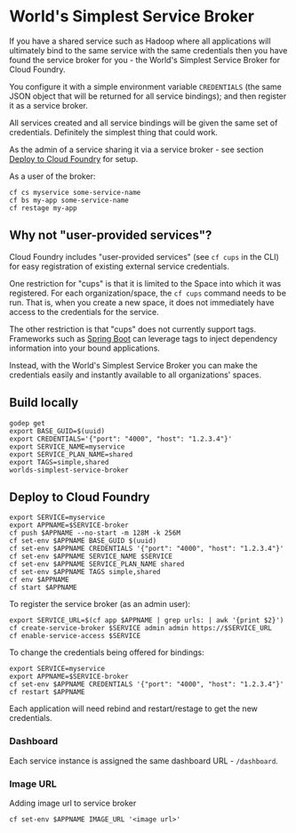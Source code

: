 World's Simplest Service Broker
===============================

If you have a shared service such as Hadoop where all applications will ultimately bind to the same service with the same credentials then you have found the service broker for you - the World's Simplest Service Broker for Cloud Foundry.

You configure it with a simple environment variable `CREDENTIALS` (the same JSON object that will be returned for all service bindings); and then register it as a service broker.

All services created and all service bindings will be given the same set of credentials. Definitely the simplest thing that could work.

As the admin of a service sharing it via a service broker - see section [Deploy to Cloud Foundry](#deploy-to-cloud-foundry) for setup.

As a user of the broker:

```
cf cs myservice some-service-name
cf bs my-app some-service-name
cf restage my-app
```

Why not "user-provided services"?
---------------------------------

Cloud Foundry includes "user-provided services" (see `cf cups` in the CLI) for easy registration of existing external service credentials.

One restriction for "cups" is that it is limited to the Space into which it was registered. For each organization/space, the `cf cups` command needs to be run. That is, when you create a new space, it does not immediately have access to the credentials for the service.  

The other restriction is that "cups" does not currently support tags.  Frameworks such as [Spring Boot](https://github.com/spring-projects/spring-boot) can leverage tags to inject dependency information into your bound applications.

Instead, with the World's Simplest Service Broker you can make the credentials easily and instantly available to all organizations' spaces.

Build locally
-------------

```
godep get
export BASE_GUID=$(uuid)
export CREDENTIALS='{"port": "4000", "host": "1.2.3.4"}'
export SERVICE_NAME=myservice
export SERVICE_PLAN_NAME=shared
export TAGS=simple,shared
worlds-simplest-service-broker
```

Deploy to Cloud Foundry
-----------------------

```
export SERVICE=myservice
export APPNAME=$SERVICE-broker
cf push $APPNAME --no-start -m 128M -k 256M
cf set-env $APPNAME BASE_GUID $(uuid)
cf set-env $APPNAME CREDENTIALS '{"port": "4000", "host": "1.2.3.4"}'
cf set-env $APPNAME SERVICE_NAME $SERVICE
cf set-env $APPNAME SERVICE_PLAN_NAME shared
cf set-env $APPNAME TAGS simple,shared
cf env $APPNAME
cf start $APPNAME
```

To register the service broker (as an admin user):

```
export SERVICE_URL=$(cf app $APPNAME | grep urls: | awk '{print $2}')
cf create-service-broker $SERVICE admin admin https://$SERVICE_URL
cf enable-service-access $SERVICE
```

To change the credentials being offered for bindings:

```
export SERVICE=myservice
export APPNAME=$SERVICE-broker
cf set-env $APPNAME CREDENTIALS '{"port": "4000", "host": "1.2.3.4"}'
cf restart $APPNAME
```

Each application will need rebind and restart/restage to get the new credentials.

### Dashboard

Each service instance is assigned the same dashboard URL - `/dashboard`.

### Image URL

Adding image url to service broker

```
cf set-env $APPNAME IMAGE_URL '<image url>'
```
